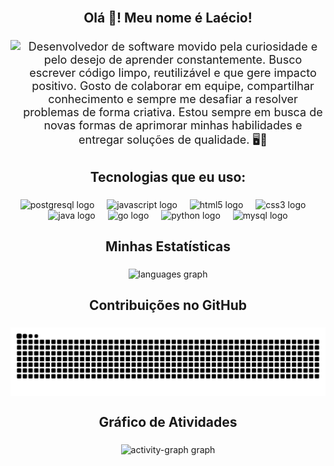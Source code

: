 <br clear="both">

<h2 align="center">Olá 👋! Meu nome é Laécio!</h2>

###

<p align="center">
  <img align="left" height="156" src="https://media1.giphy.com/media/v1.Y2lkPTc5MGI3NjExN2t2d3FkOTdmemRpcjhmNW8wa3I2ZjdwdG82NTJ3NWJxc3ZobDJtayZlcD12MV9pbnRlcm5hbF9naWZfYnlfaWQmY3Q9Zw/jBOOXxSJfG8kqMxT11/giphy.gif" />
  <span style="font-size: 18px;">Desenvolvedor de software movido pela curiosidade e pelo desejo de aprender constantemente. Busco escrever código limpo, reutilizável e que gere impacto positivo. Gosto de colaborar em equipe, compartilhar conhecimento e sempre me desafiar a resolver problemas de forma criativa. Estou sempre em busca de novas formas de aprimorar minhas habilidades e entregar soluções de qualidade. 🖥️🚀</span>
</p>

###

<h2 align="center">Tecnologias que eu uso:</h2>

###

<div align="center">
  <img src="https://cdn.jsdelivr.net/gh/devicons/devicon/icons/postgresql/postgresql-original.svg" height="32" alt="postgresql logo" />
  <img width="12" />
  <img src="https://cdn.jsdelivr.net/gh/devicons/devicon/icons/javascript/javascript-original.svg" height="32" alt="javascript logo" />
  <img width="12" />
  <img src="https://cdn.jsdelivr.net/gh/devicons/devicon/icons/html5/html5-original.svg" height="32" alt="html5 logo" />
  <img width="12" />
  <img src="https://cdn.jsdelivr.net/gh/devicons/devicon/icons/css3/css3-original.svg" height="32" alt="css3 logo" />
  <img width="12" />
  <img src="https://cdn.jsdelivr.net/gh/devicons/devicon/icons/java/java-original.svg" height="32" alt="java logo" />
  <img width="12" />
  <img src="https://cdn.jsdelivr.net/gh/devicons/devicon/icons/go/go-original.svg" height="32" alt="go logo" />
  <img width="12" />
  <img src="https://cdn.jsdelivr.net/gh/devicons/devicon/icons/python/python-original.svg" height="32" alt="python logo" />
  <img width="12" />
  <img src="https://cdn.jsdelivr.net/gh/devicons/devicon/icons/mysql/mysql-original.svg" height="32" alt="mysql logo" />
</div>

###

<h2 align="center">Minhas Estatísticas</h2>

### 

<div align="center">
  <img src="https://github-readme-stats.vercel.app/api/top-langs?username=laeciojn&locale=en&hide_title=false&layout=compact&card_width=320&langs_count=5&theme=github_dark&hide_border=true" height="150" alt="languages graph"  />
</div>

###

<h2 align="center">Contribuições no GitHub</h2>

### 

<picture align="center">
  <source media="(prefers-color-scheme: dark)" srcset="https://raw.githubusercontent.com/laeciojn/laeciojn/output/github-contribution-grid-snake-dark.svg">
  <source media="(prefers-color-scheme: light)" srcset="https://raw.githubusercontent.com/laeciojn/laeciojn/output/github-contribution-grid-snake-dark.svg">
  <img align="center" alt="github contribution grid snake animation" src="https://raw.githubusercontent.com/laeciojn/laeciojn/output/github-contribution-grid-snake.svg">
</picture>

###

<h2 align="center">Gráfico de Atividades</h2>

### 

<div align="center">
  <img src="https://github-readme-activity-graph.vercel.app/graph?username=laeciojn&radius=16&theme=github-dark&area=false&order=5&hide_border=true&hide_title=true" height="300" alt="activity-graph graph"  />
</div>
